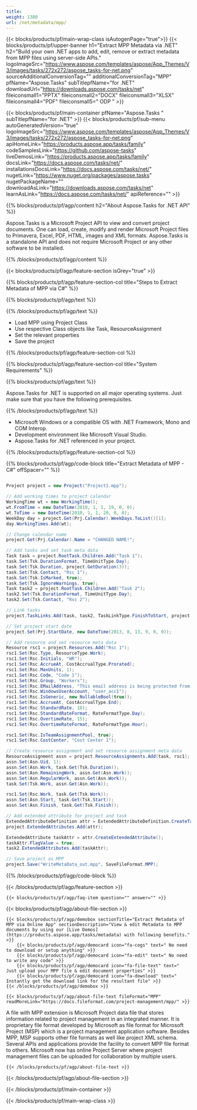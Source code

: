 ```yaml
---
title:  
weight: 1380
url: /net/metadata/mpp/ 
---
```


{{< blocks/products/pf/main-wrap-class isAutogenPage="true">}}
{{< blocks/products/pf/upper-banner h1="Extract MPP Metadata via .NET" h2="Build your own .NET apps to add, edit, remove or extract metadata from MPP files using server-side APIs." logoImageSrc="https://www.aspose.com/templates/aspose/App_Themes/V3/images/tasks/272x272/aspose_tasks-for-net.png" sourceAdditionalConversionTag="" additionalConversionTag="MPP" pfName="Aspose.Tasks" subTitlepfName="for .NET" downloadUrl="https://downloads.aspose.com/tasks/net" fileiconsmall1="PPTX" fileiconsmall2="DOCX" fileiconsmall3="XLSX" fileiconsmall4="PDF" fileiconsmall5=" ODP " >}}

{{< blocks/products/pf/main-container pfName="Aspose.Tasks " subTitlepfName="for .NET" >}}
{{< blocks/products/pf/sub-menu autoGeneratedVersion="true" logoImageSrc="https://www.aspose.com/templates/aspose/App_Themes/V3/images/tasks/272x272/aspose_tasks-for-net.png" apiHomeLink="https://products.aspose.app/tasks/family" codeSamplesLink="https://github.com/aspose-tasks" liveDemosLink="https://products.aspose.app/tasks/family" docsLink="https://docs.aspose.com/tasks/net/" installationsDocsLink="https://docs.aspose.com/tasks/net/" nugetLink="https://www.nuget.org/packages/aspose.tasks" nugetPackageName="" downloadAsLink="https://downloads.aspose.com/tasks/net" learnAsLink="https://docs.aspose.com/tasks/net/" apiReference="" >}}

{{% blocks/products/pf/agp/content h2="About Aspose.Tasks for .NET API" %}}

 Aspose.Tasks is a Microsoft Project API to view and convert project documents. One can load, create, modify and render Microsoft Project files to Primavera, Excel, PDF, HTML, images and XML formats. Aspose.Tasks is a standalone API and does not require Microsoft Project or any other software to be installed.

{{% /blocks/products/pf/agp/content %}}

{{< blocks/products/pf/agp/feature-section isGrey="true" >}}

{{% blocks/products/pf/agp/feature-section-col title="Steps to Extract Metadata of MPP via C#" %}}

{{% blocks/products/pf/agp/text %}}

{{% /blocks/products/pf/agp/text %}}

+  Load MPP using Project Class
+  Use respective Class objects like Task, ResourceAssignment
+  Set the relevant properties
+  Save the project

{{% /blocks/products/pf/agp/feature-section-col %}}

{{% blocks/products/pf/agp/feature-section-col title="System Requirements" %}}

{{% blocks/products/pf/agp/text %}}

 Aspose.Tasks for .NET is supported on all major operating systems. Just make sure that you have the following prerequisites.

{{% /blocks/products/pf/agp/text %}}

-  Microsoft Windows or a compatible OS with .NET Framework, Mono and COM Interop.
-  Development environment like Microsoft Visual Studio.
-  Aspose.Tasks for .NET referenced in your project.

{{% /blocks/products/pf/agp/feature-section-col %}}

{{% blocks/products/pf/agp/code-block title="Extract Metadata of MPP - C#" offSpacer="" %}}

```cs

Project project = new Project("Project1.mpp");

// Add working times to project calendar
WorkingTime wt = new WorkingTime();
wt.FromTime = new DateTime(2010, 1, 1, 19, 0, 0);
wt.ToTime = new DateTime(2010, 1, 1, 20, 0, 0);
WeekDay day = project.Get(Prj.Calendar).WeekDays.ToList()[1];
day.WorkingTimes.Add(wt);

// Change calendar name
project.Get(Prj.Calendar).Name = "CHANGED NAME!";

// Add tasks and set task meta data
Task task = project.RootTask.Children.Add("Task 1");
task.Set(Tsk.DurationFormat, TimeUnitType.Day);
task.Set(Tsk.Duration, project.GetDuration(3));
task.Set(Tsk.Contact, "Rsc 1");
task.Set(Tsk.IsMarked, true);
task.Set(Tsk.IgnoreWarnings, true);
Task task2 = project.RootTask.Children.Add("Task 2");
task2.Set(Tsk.DurationFormat, TimeUnitType.Day);
task2.Set(Tsk.Contact, "Rsc 2");

// Link tasks
project.TaskLinks.Add(task, task2, TaskLinkType.FinishToStart, project.GetDuration(-1, TimeUnitType.Day));

// Set project start date
project.Set(Prj.StartDate, new DateTime(2013, 8, 13, 9, 0, 0));

// Add resource and set resource meta data
Resource rsc1 = project.Resources.Add("Rsc 1");
rsc1.Set(Rsc.Type, ResourceType.Work);
rsc1.Set(Rsc.Initials, "WR");
rsc1.Set(Rsc.AccrueAt, CostAccrualType.Prorated);
rsc1.Set(Rsc.MaxUnits, 1);
rsc1.Set(Rsc.Code, "Code 1");
rsc1.Set(Rsc.Group, "Workers");
rsc1.Set(Rsc.EMailAddress, "This email address is being protected from spambots. You need JavaScript enabled to view it.");
rsc1.Set(Rsc.WindowsUserAccount, "user_acc1");
rsc1.Set(Rsc.IsGeneric, new NullableBool(true));
rsc1.Set(Rsc.AccrueAt, CostAccrualType.End);
rsc1.Set(Rsc.StandardRate, 10);
rsc1.Set(Rsc.StandardRateFormat, RateFormatType.Day);
rsc1.Set(Rsc.OvertimeRate, 15);
rsc1.Set(Rsc.OvertimeRateFormat, RateFormatType.Hour);

rsc1.Set(Rsc.IsTeamAssignmentPool, true);
rsc1.Set(Rsc.CostCenter, "Cost Center 1");

// Create resource assignment and set resource assignment meta data
ResourceAssignment assn = project.ResourceAssignments.Add(task, rsc1);
assn.Set(Asn.Uid, 1);
assn.Set(Asn.Work, task.Get(Tsk.Duration));
assn.Set(Asn.RemainingWork, assn.Get(Asn.Work));
assn.Set(Asn.RegularWork, assn.Get(Asn.Work));
task.Set(Tsk.Work, assn.Get(Asn.Work));

rsc1.Set(Rsc.Work, task.Get(Tsk.Work));
assn.Set(Asn.Start, task.Get(Tsk.Start));
assn.Set(Asn.Finish, task.Get(Tsk.Finish));

// Add extended attribute for project and task
ExtendedAttributeDefinition attr = ExtendedAttributeDefinition.CreateTaskDefinition(CustomFieldType.Flag, ExtendedAttributeTask.Flag1,  "My Flag Field");
project.ExtendedAttributes.Add(attr);

ExtendedAttribute taskAttr = attr.CreateExtendedAttribute();
taskAttr.FlagValue = true;
task2.ExtendedAttributes.Add(taskAttr);

// Save project as MPP
project.Save("WriteMetaData_out.mpp", SaveFileFormat.MPP);  

```

{{% /blocks/products/pf/agp/code-block %}}

{{< /blocks/products/pf/agp/feature-section >}}

    {{< blocks/products/pf/agp/faq-item question="" answer="" >}}
 

<!-- aboutfile Starts -->

{{< blocks/products/pf/agp/about-file-section >}}

    {{< blocks/products/pf/agp/demobox sectionTitle="Extract Metadata of MPP via Online App" sectionDescription="View & edit Metadata to MPP documents by using our [Live Demos](https://products.aspose.app/tasks/metadata) with following benefits." >}}
        {{< blocks/products/pf/agp/democard icon="fa-cogs" text=" No need to download or setup anything" >}}
        {{< blocks/products/pf/agp/democard icon="fa-edit" text=" No need to write any code" >}}
        {{< blocks/products/pf/agp/democard icon="fa-file-text" text=" Just upload your MPP file & edit document properties" >}}
        {{< blocks/products/pf/agp/democard icon="fa-download" text=" Instantly get the download link for the resultant file" >}}
    {{< /blocks/products/pf/agp/demobox >}}

    {{< blocks/products/pf/agp/about-file-text fileFormat="MPP" readMoreLink="https://docs.fileformat.com/project-management/mpp/" >}}
A file with MPP extension is Microsoft Project data file that stores information related to project management in an integrated manner. It is proprietary file format developed by Microsoft as file format for Microsoft Project (MSP) which is a project management application software. Besides MPP, MSP supports other file formats as well like project XML schema. Several APIs and applications provide the facility to convert MPP file format to others. Microsoft now has online Project Server where project management files can be uploaded for collaboration by multiple users.

    {{< /blocks/products/pf/agp/about-file-text >}}

{{< /blocks/products/pf/agp/about-file-section >}}

<!-- aboutfile Ends -->

{{< /blocks/products/pf/main-container >}}
    
{{< /blocks/products/pf/main-wrap-class >}}